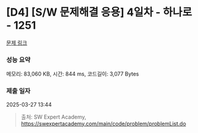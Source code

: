 # [D4] [S/W 문제해결 응용] 4일차 - 하나로 - 1251 

[문제 링크](https://swexpertacademy.com/main/code/problem/problemDetail.do?contestProbId=AV15StKqAQkCFAYD) 

### 성능 요약

메모리: 83,060 KB, 시간: 844 ms, 코드길이: 3,077 Bytes

### 제출 일자

2025-03-27 13:44



> 출처: SW Expert Academy, https://swexpertacademy.com/main/code/problem/problemList.do